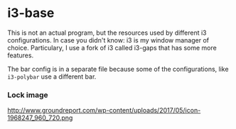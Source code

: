 
# i3-base

This is not an actual program, but the resources used by different i3
configurations. In case you didn't know: i3 is my window manager of choice.
Particulary, I use a fork of i3 called i3-gaps that has some more features.

The bar config is in a separate file because some of the configurations, like
`i3-polybar` use a different bar.

### Lock image

http://www.groundreport.com/wp-content/uploads/2017/05/icon-1968247_960_720.png

